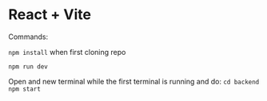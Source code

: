 # React + Vite

Commands:

`npm install` when first cloning repo

`npm run dev`

Open and new terminal while the first terminal is running and do:
`cd backend`
`npm start`
